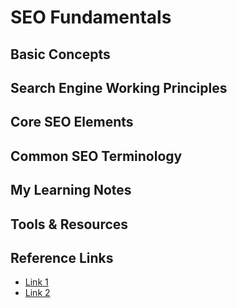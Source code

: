 # SEO Fundamentals

## Basic Concepts
<!-- What is SEO and core principles -->

## Search Engine Working Principles
<!-- How search engines crawl, index, and rank -->

## Core SEO Elements
<!-- On-page, off-page, technical SEO overview -->

## Common SEO Terminology
<!-- Essential terms and definitions -->

## My Learning Notes
<!-- Personal insights and key takeaways -->

## Tools & Resources
<!-- Useful tools and learning materials -->

## Reference Links
- [Link 1](url)
- [Link 2](url)